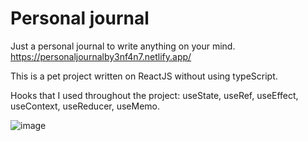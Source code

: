# Personal journal

Just a personal journal to write anything on your mind.
https://personaljournalby3nf4n7.netlify.app/

This is a pet project written on ReactJS without using typeScript.

Hooks that I used throughout the project: useState, useRef, useEffect, useContext, useReducer, useMemo.

![image](https://github.com/3nf4n7/personal-journal/assets/127031120/491b4955-5ee6-4781-8958-c7a1047fec30)



